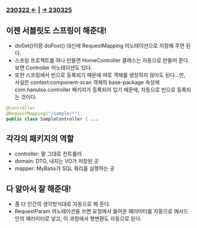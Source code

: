 ﻿#
### [230322 ←](../../230130-_Spring/230322/) | [→ 230325](../../230130-_Spring/230325/)

## 이젠 서블릿도 스프링이 해준대!

- doGet()이랑 doPost() 대신에 RequestMapping 어노테이션으로 지정해 주면 된다.
- 스프링 프로젝트를 하나 만들면 HomeController 클래스는 자동으로 만들어 준다. 보면 Controller 어노테이션도 있다.
- 또한 스프링에서 빈으로 등록되기 때문에 따로 객체를 생성하지 않아도 된다...만, 사실은 context:component-scan 객체의 base-package 속성에 com.hanulso.controller 패키지가 등록되어 있기 때문에, 자동으로 빈으로 등록되는 것이다.
```java
@Controller
@RequestMapping("/sample/*")
public class SampleController { ...
```

## 각각의 패키지의 역할

- controller: 말 그대로 컨트롤러
- domain: DTO, 내지는 VO가 저장된 곳
- mapper: MyBatis가 SQL 쿼리를 실행하는 곳

## 다 알아서 잘 해준대!

- 좀 더 인간의 생각방식대로 자동으로 해 준다.
- RequestParam 어노테이션을 쓰면 요청에서 들어온 패러미터를 자동으로 메서드 안의 패러미터로 넣고, 이 과정에서 형변환도 자동으로 된다.